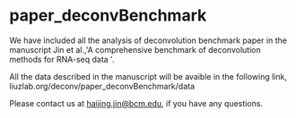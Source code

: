 # paper_deconvBenchmark

We have included all the analysis of deconvolution benchmark paper in the manuscript Jin et al.,'A comprehensive benchmark of deconvolution methods for RNA-seq data '. 

All the data described in the manuscript will be avaible in the following link, liuzlab.org/deconv/paper_deconvBenchmark/data 

Please contact us at haijing.jin@bcm.edu, if you have any questions. 
